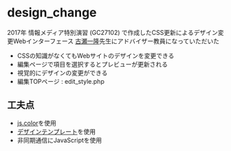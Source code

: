 # design_change
2017年 情報メディア特別演習 (GC27102) で作成したCSS更新によるデザイン変更Webインターフェース
[古瀬一隆](http://wombat.cc.tsukuba.ac.jp/~furuse/)先生にアドバイザー教員になっていただいた

 - CSSの知識がなくてもWebサイトのデザインを変更できる
 - 編集ページで項目を選択するとプレビューが更新される
 - 視覚的にデザインの変更ができる
 - 編集TOPページ : edit_style.php
## 工夫点
 - [js.color](http://jscolor.com/)を使用
 - [デザインテンプレート](http://www.coolwebwindow.com/)を使用
 - 非同期通信にJavaScriptを使用
